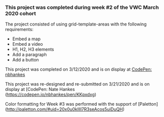### This project was completed during week #2 of the VWC March 2020 cohort

The project consisted of using grid-template-areas with the following requirements:

- Embed a map
- Embed a video
- H1, H2, H3 elements
- Add a paragraph
- Add a button

This project was completed on 3/12/2020 and is on display at [CodePen: nbhankes](https://codepen.io/nbhankes/pen/bGdavjx)

This project was re-designed and re-submitted on 3/21/2020 and is on display at [CodePen: Nate Hankes (https://codepen.io/nbhankes/pen/KKpxdxg)

Color formatting for Week #3 was performed with the support of [Paletton] (http://paletton.com/#uid=20x0u0kllll7R3seAcos5uiDuQH)
